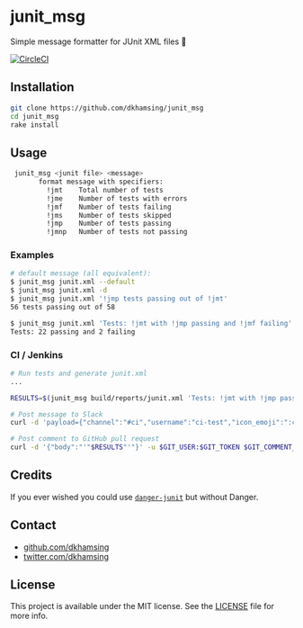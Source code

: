 # junit_msg

Simple message formatter for JUnit XML files :speech_balloon:

[![CircleCI](https://img.shields.io/circleci/project/github/dkhamsing/junit_msg.svg)]()

## Installation

```bash
git clone https://github.com/dkhamsing/junit_msg
cd junit_msg
rake install
```

## Usage

```sh
 junit_msg <junit file> <message>
       format message with specifiers:
         !jmt 	 Total number of tests
         !jme 	 Number of tests with errors
         !jmf 	 Number of tests failing
         !jms 	 Number of tests skipped
         !jmp 	 Number of tests passing
         !jmnp 	 Number of tests not passing
```

### Examples

```sh
# default message (all equivalent):
$ junit_msg junit.xml --default
$ junit_msg junit.xml -d
$ junit_msg junit.xml '!jmp tests passing out of !jmt'
56 tests passing out of 58
```

```sh
$ junit_msg junit.xml 'Tests: !jmt with !jmp passing and !jmf failing'
Tests: 22 passing and 2 failing
```

### CI / Jenkins

```sh
# Run tests and generate junit.xml
...

RESULTS=$(junit_msg build/reports/junit.xml 'Tests: !jmt with !jmp passing and !jmf failing')

# Post message to Slack
curl -d 'payload={"channel":"#ci","username":"ci-test","icon_emoji":":construction:","text":"'"$RESULTS"'"}' $SLACK_URL

# Post comment to GitHub pull request
curl -d '{"body":"'"$RESULTS"'"}' -u $GIT_USER:$GIT_TOKEN $GIT_COMMENT_URL
```

## Credits

If you ever wished you could use [`danger-junit`](https://github.com/orta/danger-junit) but without Danger.

## Contact

- [github.com/dkhamsing](https://github.com/dkhamsing)
- [twitter.com/dkhamsing](https://twitter.com/dkhamsing)

## License

This project is available under the MIT license. See the [LICENSE](LICENSE) file for more info.
